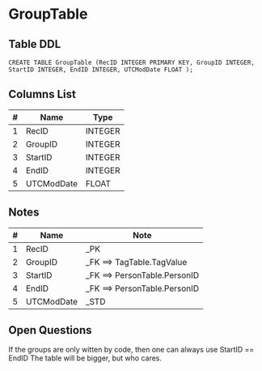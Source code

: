 # GroupTable

## Table DDL

```
CREATE TABLE GroupTable (RecID INTEGER PRIMARY KEY, GroupID INTEGER, StartID INTEGER, EndID INTEGER, UTCModDate FLOAT );
```

## Columns List

| #   | Name       | Type    |
| --- | ---------- | ------- |
| 1   | RecID      | INTEGER |
| 2   | GroupID    | INTEGER |
| 3   | StartID    | INTEGER |
| 4   | EndID      | INTEGER |
| 5   | UTCModDate | FLOAT   |

## Notes

| #   | Name       | Note                         |
| --- | ---------- | ---------------------------- |
| 1   | RecID      | _PK                          |
| 2   | GroupID    | _FK ==> TagTable.TagValue    |
| 3   | StartID    | _FK ==> PersonTable.PersonID |
| 4   | EndID      | _FK ==> PersonTable.PersonID |
| 5   | UTCModDate | _STD                         |

## Open Questions

If the groups are only witten by code, then one can always use StartID == EndID
The table will be bigger, but who cares.


